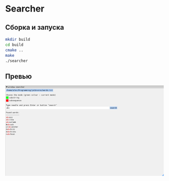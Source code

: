 # Searcher

## Сборка и запуска

```bash
mkdir build
cd build
cmake ..
make
./searcher
```

## Превью
![Searcher](images/view.jpg)